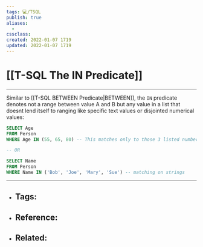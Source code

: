 ```yaml
---
tags: 💻️/TSQL 
publish: true
aliases:
  - 
cssclass: 
created: 2022-01-07 1719
updated: 2022-01-07 1719
---
```


# [[T-SQL The IN Predicate]]

---

Similar to [[T-SQL BETWEEN Predicate|BETWEEN]], the `IN` predicate denotes not a range between value A and B but any value in a list that doesnt lend itself to ranging like specific text values or disjointed numerical values:

```sql
SELECT Age
FROM Person
WHERE Age IN (55, 65, 80) -- This matches only to those 3 listed numbers

-- OR

SELECT Name
FROM Person
WHERE Name IN ('Bob', 'Joe', 'Mary', 'Sue') -- matching on strings
```

---

- Tags: 
	- 
- Reference:
	- 
- Related:
	- 
